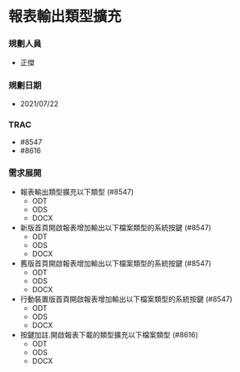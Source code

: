 # 報表輸出類型擴充

### <div id="user">規劃人員</div>
* 正傑

### <div id="updatedate">規劃日期</div>
* 2021/07/22

### <div id="trac">TRAC</div>
* #8547
* #8616

### <div id="requirement">需求展開</div>
* 報表輸出類型擴充以下類型 (#8547)
    * ODT
    * ODS
    * DOCX
* 新版首頁開啟報表增加輸出以下檔案類型的系統按鍵 (#8547)
    * ODT
    * ODS
    * DOCX
* 舊版首頁開啟報表增加輸出以下檔案類型的系統按鍵 (#8547)
    * ODT
    * ODS
    * DOCX
* 行動裝置版首頁開啟報表增加輸出以下檔案類型的系統按鍵 (#8547)
    * ODT
    * ODS
    * DOCX
* 按鍵加註.開啟報表下載的類型擴充以下檔案類型 (#8616)
    * ODT
    * ODS
    * DOCX